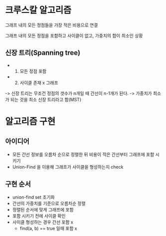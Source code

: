 # 크루스칼 알고리즘

그래프 내의 모든 정점들을 가장 적은 비용으로 연결

그래프 내의 모든 정점을 포함하고 사이클이 없고,
    가중치의 합이 최소인 상황

## 신장 트리(Spanning tree)
- 1. 모든 정점 포함
- 2. 사이클 존재 x 그래프

-> 신장 트리는 무조건 정점의 갯수가 n개일 때 간선이 n-1개가 된다.
-> 가중치가 최소가 되는 것을 최소 신장 트리라고 함(MST)

# 알고리즘 구현

## 아이디어
- 모든 간선 정보를 오름차 순으로 정렬한 뒤 비용이 적은 간선부터 그래프에 포함 시키기
- Union-Find 을 이용해 그래프가 사이클을 형성하는지 check

## 구현 순서

- union-find set 초기화
- 간선의 가중치를 기준으로 오름차순 정렬
- 정렬된 순서에 맞게 그래프에 포함
- 포함 시키기 전에 사이클 확인
- 사이클 형성하는 경우 간선 포함 x
  - find(a, b) == true 일때 포함 x